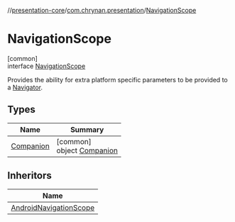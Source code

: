 //[presentation-core](../../../index.md)/[com.chrynan.presentation](../index.md)/[NavigationScope](index.md)

# NavigationScope

[common]\
interface [NavigationScope](index.md)

Provides the ability for extra platform specific parameters to be provided to a [Navigator](../-navigator/index.md).

## Types

| Name | Summary |
|---|---|
| [Companion](-companion/index.md) | [common]<br>object [Companion](-companion/index.md) |

## Inheritors

| Name |
|---|
| [AndroidNavigationScope](../../com.chrynan.presentation.android/-android-navigation-scope/index.md) |
